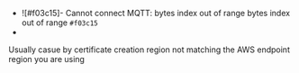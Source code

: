 

- ![#f03c15]- Cannot connect MQTT: bytes index out of range
bytes index out of range `#f03c15`
- 


Usually casue by certificate creation region not matching the AWS endpoint region you are using
